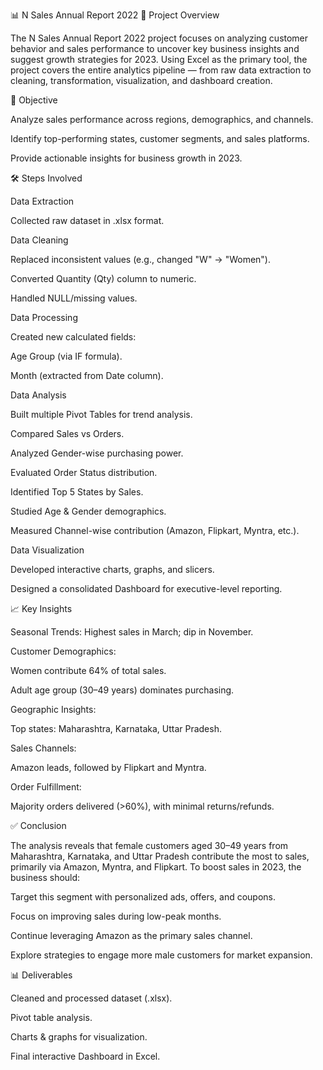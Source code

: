 📊 N Sales Annual Report 2022
📌 Project Overview

The N Sales Annual Report 2022 project focuses on analyzing customer behavior and sales performance to uncover key business insights and suggest growth strategies for 2023. Using Excel as the primary tool, the project covers the entire analytics pipeline — from raw data extraction to cleaning, transformation, visualization, and dashboard creation.

🎯 Objective

Analyze sales performance across regions, demographics, and channels.

Identify top-performing states, customer segments, and sales platforms.

Provide actionable insights for business growth in 2023.

🛠 Steps Involved

Data Extraction

Collected raw dataset in .xlsx format.

Data Cleaning

Replaced inconsistent values (e.g., changed "W" → "Women").

Converted Quantity (Qty) column to numeric.

Handled NULL/missing values.

Data Processing

Created new calculated fields:

Age Group (via IF formula).

Month (extracted from Date column).

Data Analysis

Built multiple Pivot Tables for trend analysis.

Compared Sales vs Orders.

Analyzed Gender-wise purchasing power.

Evaluated Order Status distribution.

Identified Top 5 States by Sales.

Studied Age & Gender demographics.

Measured Channel-wise contribution (Amazon, Flipkart, Myntra, etc.).

Data Visualization

Developed interactive charts, graphs, and slicers.

Designed a consolidated Dashboard for executive-level reporting.

📈 Key Insights

Seasonal Trends: Highest sales in March; dip in November.

Customer Demographics:

Women contribute 64% of total sales.

Adult age group (30–49 years) dominates purchasing.

Geographic Insights:

Top states: Maharashtra, Karnataka, Uttar Pradesh.

Sales Channels:

Amazon leads, followed by Flipkart and Myntra.

Order Fulfillment:

Majority orders delivered (>60%), with minimal returns/refunds.

✅ Conclusion

The analysis reveals that female customers aged 30–49 years from Maharashtra, Karnataka, and Uttar Pradesh contribute the most to sales, primarily via Amazon, Myntra, and Flipkart.
To boost sales in 2023, the business should:

Target this segment with personalized ads, offers, and coupons.

Focus on improving sales during low-peak months.

Continue leveraging Amazon as the primary sales channel.

Explore strategies to engage more male customers for market expansion.

📊 Deliverables

Cleaned and processed dataset (.xlsx).

Pivot table analysis.

Charts & graphs for visualization.

Final interactive Dashboard in Excel.
